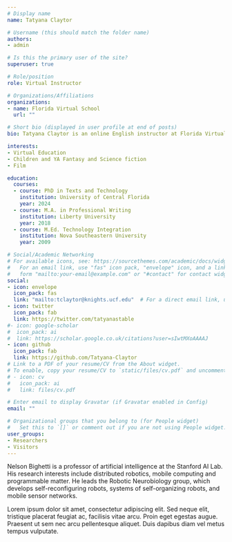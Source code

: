 ```yaml
---
# Display name
name: Tatyana Claytor

# Username (this should match the folder name)
authors:
- admin

# Is this the primary user of the site?
superuser: true

# Role/position
role: Virtual Instructor

# Organizations/Affiliations
organizations:
- name: Florida Virtual School
  url: ""

# Short bio (displayed in user profile at end of posts)
bio: Tatyana Claytor is an online English instructor at Florida Virtual School. Her research interests include virtual education, Children and YA Fantasy and Science fiction, and film.

interests:
- Virtual Education
- Children and YA Fantasy and Science fiction
- Film

education:
  courses:
  - course: PhD in Texts and Technology
    institution: University of Central Florida
    year: 2024
  - course: M.A. in Professional Writing
    institution: Liberty University
    year: 2018
  - course: M.Ed. Technology Integration
    institution: Nova Southeastern University
    year: 2009

# Social/Academic Networking
# For available icons, see: https://sourcethemes.com/academic/docs/widgets/#icons
#   For an email link, use "fas" icon pack, "envelope" icon, and a link in the
#   form "mailto:your-email@example.com" or "#contact" for contact widget.
social:
- icon: envelope
  icon_pack: fas
  link: "mailto:tclaytor@knights.ucf.edu"  # For a direct email link, use "mailto:test@example.org".
- icon: twitter
  icon_pack: fab
  link: https://twitter.com/tatyanastable
#- icon: google-scholar
#  icon_pack: ai
#  link: https://scholar.google.co.uk/citations?user=sIwtMXoAAAAJ
- icon: github
  icon_pack: fab
  link: https://github.com/Tatyana-Claytor
# Link to a PDF of your resume/CV from the About widget.
# To enable, copy your resume/CV to `static/files/cv.pdf` and uncomment the lines below.  
# - icon: cv
#   icon_pack: ai
#   link: files/cv.pdf

# Enter email to display Gravatar (if Gravatar enabled in Config)
email: ""

# Organizational groups that you belong to (for People widget)
#   Set this to `[]` or comment out if you are not using People widget.  
user_groups:
- Researchers
- Visitors
---
```


Nelson Bighetti is a professor of artificial intelligence at the Stanford AI Lab. His research interests include distributed robotics, mobile computing and programmable matter. He leads the Robotic Neurobiology group, which develops self-reconfiguring robots, systems of self-organizing robots, and mobile sensor networks.

Lorem ipsum dolor sit amet, consectetur adipiscing elit. Sed neque elit, tristique placerat feugiat ac, facilisis vitae arcu. Proin eget egestas augue. Praesent ut sem nec arcu pellentesque aliquet. Duis dapibus diam vel metus tempus vulputate.

